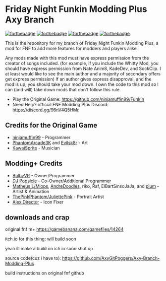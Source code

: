# Friday Night Funkin Modding Plus Axy Branch
[![forthebadge](https://forthebadge.com/images/badges/works-on-my-machine.svg)](https://forthebadge.com)
[![forthebadge](https://forthebadge.com/images/badges/contains-tasty-spaghetti-code.svg)](https://forthebadge.com)
[![forthebadge](https://forthebadge.com/images/badges/it-works-why.svg)](https://forthebadge.com)
[![forthebadge](https://forthebadge.com/images/badges/just-plain-nasty.svg)](https://forthebadge.com)

This is the repository for my branch of Friday Night Funkin Modding Plus, a mod for FNF to add more features for modders and players alike.

Any mods made with this mod must have express permission from the creator of songs included. 
(for example, if you include the Whitty Mod, you should have express permission from Nate Anim8, KadeDev, and SockClip.
I at least would like to see the main author and a majority of secondary offers get express permission)
If an author gives express disapproval, and the mod is up, you should take your mod down. I own the code to this mod so I can (and will)
take down mods that don't follow this rule.

- Play the Original Game: https://github.com/ninjamuffin99/Funkin
- Need Help? official FNF Modding Plus Discord: https://discord.gg/96nV4Q5HMr
## Credits for the Original Game

- [ninjamuffin99](https://twitter.com/ninja_muffin99) - Programmer
- [PhantomArcade3K](https://twitter.com/phantomarcade3k) and [Evilsk8r](https://twitter.com/evilsk8r) - Art
- [KawaiSprite](https://twitter.com/kawaisprite) - Musician
## Modding+ Credits

- [BulbyVR](https://github.com/TheDrawingCoder-Gamer) - Owner/Programmer
- [DJ Popsicle](https://gamebanana.com/members/1780306) - Co-Owner/Additional Programmer
- [Matheus L/Mlops](https://gamebanana.com/members/1767306), [AndreDoodles](https://gamebanana.com/members/1764840), riko, Raf, ElBartSinsoJaJa, and [plum](https://www.youtube.com/channel/UCXbiI4MJD9Y3FpjW61lG8ZQ) - Artist & Animation
- [ThePinkPhantom/JuliettePink](https://gamebanana.com/members/1892442) - Portrait Artist
- [Alex Director](https://gamebanana.com/members/1701629) - Icon Fixer

## downloads and crap

original fnf m+ https://gamebanana.com/gamefiles/14264

itch.io for this thing: will build soon

yeah ill make a build on ich io soon shut up

source code(cuz i have to): https://github.com/AxyGitPoggers/Axy-Branch-Modding-Plus

build instructions on original fnf github
